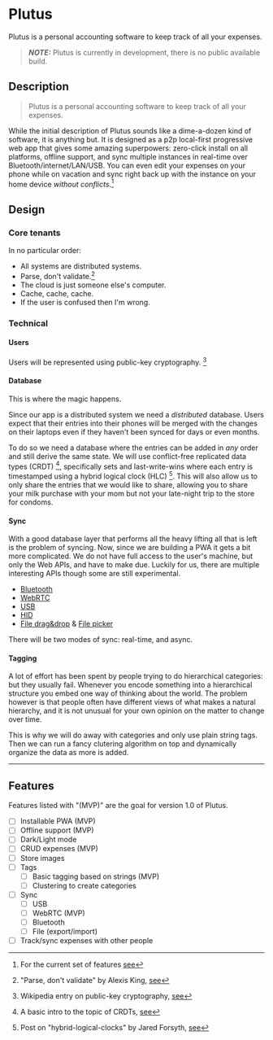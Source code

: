 # Plutus

Plutus is a personal accounting software to keep track of all your expenses.

> **_NOTE:_** Plutus is currently in development, there is no public available build.

## Description

> Plutus is a personal accounting software to keep track of all your expenses.

While the initial description of Plutus sounds like a dime-a-dozen kind of software, it is anything but.
It is designed as a p2p local-first progressive web app that gives some amazing superpowers:
zero-click install on all platforms, offline support, and sync multiple instances in real-time over Bluetooth/internet/LAN/USB. You can even edit your expenses on your phone while on vacation and sync right back up with the instance on your home device _without conflicts_.[^1]

[^1]: For the current set of features [see](features)

## Design

### Core tenants

In no particular order:

- All systems are distributed systems.
- Parse, don't validate.[^2]
- The cloud is just someone else's computer.
- Cache, cache, cache.
- If the user is confused then I'm wrong.

[^2]: "Parse, don't validate" by Alexis King, [see](https://lexi-lambda.github.io/blog/2019/11/05/parse-don-t-validate/)

### Technical

#### Users

Users will be represented using public-key cryptography. [^3]

[^3]: Wikipedia entry on public-key cryptography, [see](https://en.wikipedia.org/wiki/Public-key_cryptography)

#### Database

This is where the magic happens.

Since our app is a distributed system we need a _distributed_ database. Users
expect that their entries into their phones will be merged with the changes on their laptops
even if they haven't been synced for days or even months.

To do so we need a database where the entries can be added in _any_ order and still
derive the same state. We will use conflict-free replicated data types (CRDT) [^4], specifically sets and last-write-wins where each entry is timestamped using a hybrid logical clock (HLC) [^5]. This will also allow us to only share the entries that we would like to share, allowing you to share your milk purchase with your mom but not your late-night trip to the store for condoms.

[^4]: A basic intro to the topic of CRDTs, [see](https://crdt.tech/)
[^5]: Post on "hybrid-logical-clocks" by Jared Forsyth, [see](https://jaredforsyth.com/posts/hybrid-logical-clocks/)

#### Sync

With a good database layer that performs all the heavy lifting all that is left
is the problem of syncing. Now, since we are building a PWA it gets a bit more complicated.
We do not have full access to the user's machine, but only the Web APIs, and have to make due. Luckily for us, there are multiple interesting APIs though some are still experimental.

- [Bluetooth](https://developer.mozilla.org/en-US/docs/Web/API/Web_Bluetooth_API)
- [WebRTC](https://developer.mozilla.org/en-US/docs/Web/API/WebRTC_API)
- [USB](https://developer.mozilla.org/en-US/docs/Web/API/WebUSB_API)
- [HID](https://developer.mozilla.org/en-US/docs/Web/API/WebHID_API)
- [File drag&drop](https://developer.mozilla.org/en-US/docs/Web/API/File_and_Directory_Entries_API) & [File picker](https://developer.mozilla.org/en-US/docs/Web/API/File_System_Access_API)

There will be two modes of sync: real-time, and async.

#### Tagging

A lot of effort has been spent by people trying to do hierarchical categories: but they usually fail.
Whenever you encode something into a hierarchical structure you embed one way of thinking about the world. The problem however is that people often have different views of what makes a natural hierarchy, and it is not unusual for your own opinion on the matter to change over time.

This is why we will do away with categories and only use plain string tags. Then we can run a fancy clutering algorithm on top and dynamically organize the data as more is added.

---

## Features

Features listed with "(MVP)" are the goal for version 1.0 of Plutus.

- [ ] Installable PWA (MVP)
- [ ] Offline support (MVP)
- [ ] Dark/Light mode
- [ ] CRUD expenses (MVP)
- [ ] Store images
- [ ] Tags
  - [ ] Basic tagging based on strings (MVP)
  - [ ] Clustering to create categories
- [ ] Sync
  - [ ] USB
  - [ ] WebRTC (MVP)
  - [ ] Bluetooth
  - [ ] File (export/import)
- [ ] Track/sync expenses with other people
